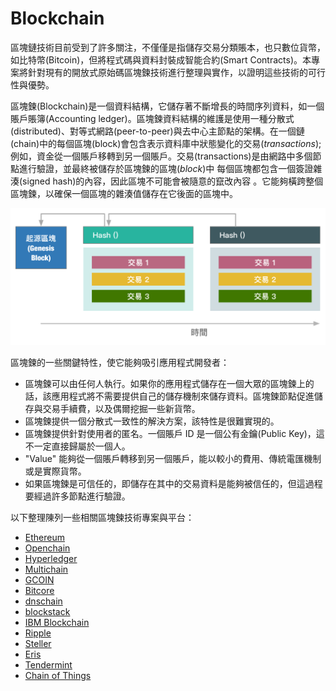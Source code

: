 # Blockchain
區塊鏈技術目前受到了許多關注，不僅僅是指儲存交易分類賬本，也只數位貨幣，如比特幣(Bitcoin)，但將程式碼與資料封裝成智能合約(Smart Contracts)。本專案將針對現有的開放式原始碼區塊鍊技術進行整理與實作，以證明這些技術的可行性與優勢。

區塊鍊(Blockchain)是一個資料結構，它儲存著不斷增長的時間序列資料，如一個賬戶賬簿(Accounting ledger)。區塊鍊資料結構的維護是使用一種分散式(distributed)、對等式網路(peer-to-peer)與去中心主節點的架構。在一個鏈(chain)中的每個區塊(block)會包含表示資料庫中狀態變化的交易(_transactions_); 例如，資金從一個賬戶移轉到另一個賬戶。交易(transactions)是由網路中多個節點進行驗證，並最終被儲存於區塊鍊的區塊(_block_)中
每個區塊都包含一個簽證雜湊(signed hash)的內容，因此區塊不可能會被隨意的竄改內容
。它能夠橫跨整個區塊鍊，以確保一個區塊的雜湊值儲存在它後面的區塊中。

![Blockchain](images/blockchain.png)

區塊鍊的一些關鍵特性，使它能夠吸引應用程式開發者：
* 區塊鍊可以由任何人執行。如果你的應用程式儲存在一個大眾的區塊鍊上的話，該應用程式將不需要提供自己的儲存機制來儲存資料。區塊鍊節點促進儲存與交易手續費，以及偶爾挖掘一些新貨幣。
* 區塊鍊提供一個分散式一致性的解決方案，該特性是很難實現的。
* 區塊鍊提供針對使用者的匿名。一個賬戶 ID 是一個公有金鑰(Public Key)，這不一定直接歸屬於一個人。
* "Value" 能夠從一個賬戶轉移到另一個賬戶，能以較小的費用、傳統電匯機制或是實際貨幣。
* 如果區塊鍊是可信任的，即儲存在其中的交易資料是能夠被信任的，但這過程要經過許多節點進行驗證。

以下整理陳列一些相關區塊鍊技術專案與平台：
* [Ethereum](https://www.ethereum.org/)
* [Openchain](https://www.openchain.org/)
* [Hyperledger](https://www.hyperledger.org/)
* [Multichain](http://www.multichain.com/)
* [GCOIN](http://gcoin.com.tw/learn.html)
* [Bitcore](https://github.com/bitpay/bitcore)
* [dnschain](https://github.com/okTurtles/dnschain)
* [blockstack](http://blockstack.org)
* [IBM Blockchain](http://www.ibm.com/blockchain/)
* [Ripple](https://ripple.com/)
* [Steller](https://www.stellar.org/about/mandate/)
* [Eris](https://erisindustries.com/)
* [Tendermint](http://tendermint.com/)
* [Chain of Things](http://www.chainofthings.com/)
